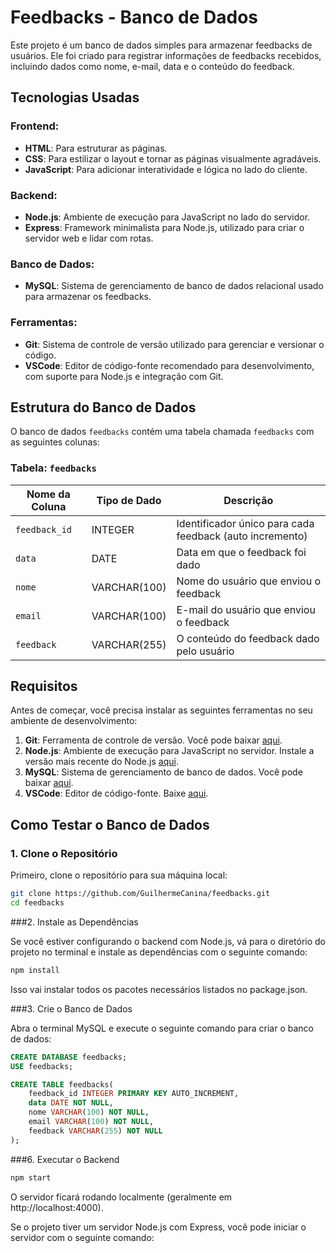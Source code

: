 # Feedbacks - Banco de Dados

Este projeto é um banco de dados simples para armazenar feedbacks de usuários. Ele foi criado para registrar informações de feedbacks recebidos, incluindo dados como nome, e-mail, data e o conteúdo do feedback.

## Tecnologias Usadas

### Frontend:
- **HTML**: Para estruturar as páginas.
- **CSS**: Para estilizar o layout e tornar as páginas visualmente agradáveis.
- **JavaScript**: Para adicionar interatividade e lógica no lado do cliente.

### Backend:
- **Node.js**: Ambiente de execução para JavaScript no lado do servidor.
- **Express**: Framework minimalista para Node.js, utilizado para criar o servidor web e lidar com rotas.

### Banco de Dados:
- **MySQL**: Sistema de gerenciamento de banco de dados relacional usado para armazenar os feedbacks.

### Ferramentas:
- **Git**: Sistema de controle de versão utilizado para gerenciar e versionar o código.
- **VSCode**: Editor de código-fonte recomendado para desenvolvimento, com suporte para Node.js e integração com Git.

## Estrutura do Banco de Dados

O banco de dados `feedbacks` contém uma tabela chamada `feedbacks` com as seguintes colunas:

### Tabela: `feedbacks`

| Nome da Coluna  | Tipo de Dado   | Descrição                                           |
|-----------------|----------------|-----------------------------------------------------|
| `feedback_id`   | INTEGER        | Identificador único para cada feedback (auto incremento) |
| `data`          | DATE           | Data em que o feedback foi dado                     |
| `nome`          | VARCHAR(100)    | Nome do usuário que enviou o feedback               |
| `email`         | VARCHAR(100)    | E-mail do usuário que enviou o feedback             |
| `feedback`      | VARCHAR(255)    | O conteúdo do feedback dado pelo usuário            |

## Requisitos

Antes de começar, você precisa instalar as seguintes ferramentas no seu ambiente de desenvolvimento:

1. **Git**: Ferramenta de controle de versão. Você pode baixar [aqui](https://git-scm.com/downloads).
2. **Node.js**: Ambiente de execução para JavaScript no servidor. Instale a versão mais recente do Node.js [aqui](https://nodejs.org/).
3. **MySQL**: Sistema de gerenciamento de banco de dados. Você pode baixar [aqui](https://dev.mysql.com/downloads/installer/).
4. **VSCode**: Editor de código-fonte. Baixe [aqui](https://code.visualstudio.com/).

## Como Testar o Banco de Dados

### 1. **Clone o Repositório**

Primeiro, clone o repositório para sua máquina local:

```bash
git clone https://github.com/GuilhermeCanina/feedbacks.git
cd feedbacks
```

###2. Instale as Dependências

Se você estiver configurando o backend com Node.js, vá para o diretório do projeto no terminal e instale as dependências com o seguinte comando:

```bash
npm install
```

Isso vai instalar todos os pacotes necessários listados no package.json.

###3. Crie o Banco de Dados

Abra o terminal MySQL e execute o seguinte comando para criar o banco de dados:

```sql
CREATE DATABASE feedbacks;
USE feedbacks;

CREATE TABLE feedbacks(
    feedback_id INTEGER PRIMARY KEY AUTO_INCREMENT,
    data DATE NOT NULL,
    nome VARCHAR(100) NOT NULL,
    email VARCHAR(100) NOT NULL,
    feedback VARCHAR(255) NOT NULL
);
```

###6. Executar o Backend
```bash
npm start
```

O servidor ficará rodando localmente (geralmente em http://localhost:4000).


Se o projeto tiver um servidor Node.js com Express, você pode iniciar o servidor com o seguinte comando:
